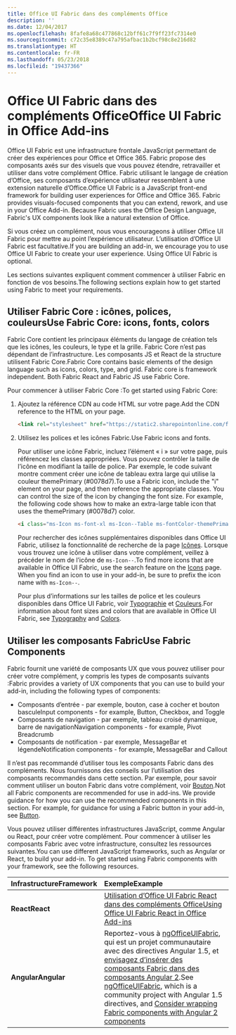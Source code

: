 ```yaml
---
title: Office UI Fabric dans des compléments Office
description: ''
ms.date: 12/04/2017
ms.openlocfilehash: 8fafe8a68c477868c12bff61c7f9ff23fc7314e0
ms.sourcegitcommit: c72c35e8389c47a795afbac1b2bcf98c8e216d82
ms.translationtype: HT
ms.contentlocale: fr-FR
ms.lasthandoff: 05/23/2018
ms.locfileid: "19437366"
---
```

# <a name="office-ui-fabric-in-office-add-ins"></a><span data-ttu-id="eedb4-102">Office UI Fabric dans des compléments Office</span><span class="sxs-lookup"><span data-stu-id="eedb4-102">Office UI Fabric in Office Add-ins</span></span> 

<span data-ttu-id="eedb4-p101">Office UI Fabric est une infrastructure frontale JavaScript permettant de créer des expériences pour Office et Office 365. Fabric propose des composants axés sur des visuels que vous pouvez étendre, retravailler et utiliser dans votre complément Office. Fabric utilisant le langage de création d’Office, ses composants d’expérience utilisateur ressemblent à une extension naturelle d’Office.</span><span class="sxs-lookup"><span data-stu-id="eedb4-p101">Office UI Fabric is a JavaScript front-end framework for building user experiences for Office and Office 365. Fabric provides visuals-focused components that you can extend, rework, and use in your Office Add-in. Because Fabric uses the Office Design Language, Fabric's UX components look like a natural extension of Office.</span></span> 

<span data-ttu-id="eedb4-p102">Si vous créez un complément, nous vous encourageons à utiliser Office UI Fabric pour mettre au point l’expérience utilisateur. L’utilisation d’Office UI Fabric est facultative.</span><span class="sxs-lookup"><span data-stu-id="eedb4-p102">If you are building an add-in, we encourage you to use Office UI Fabric to create your user experience. Using Office UI Fabric is optional.</span></span>

<span data-ttu-id="eedb4-108">Les sections suivantes expliquent comment commencer à utiliser Fabric en fonction de vos besoins.</span><span class="sxs-lookup"><span data-stu-id="eedb4-108">The following sections explain how to get started using Fabric to meet your requirements.</span></span> 

## <a name="use-fabric-core-icons-fonts-colors"></a><span data-ttu-id="eedb4-109">Utiliser Fabric Core : icônes, polices, couleurs</span><span class="sxs-lookup"><span data-stu-id="eedb4-109">Use Fabric Core: icons, fonts, colors</span></span>
<span data-ttu-id="eedb4-p103">Fabric Core contient les principaux éléments du langage de création tels que les icônes, les couleurs, le type et la grille. Fabric Core n’est pas dépendant de l’infrastructure. Les composants JS et React de la structure utilisent Fabric Core.</span><span class="sxs-lookup"><span data-stu-id="eedb4-p103">Fabric Core contains basic elements of the design language such as icons, colors, type, and grid. Fabric core is framework independent. Both Fabric React and Fabric JS use Fabric Core.</span></span>

<span data-ttu-id="eedb4-113">Pour commencer à utiliser Fabric Core :</span><span class="sxs-lookup"><span data-stu-id="eedb4-113">To get started using Fabric Core:</span></span>

1. <span data-ttu-id="eedb4-114">Ajoutez la référence CDN au code HTML sur votre page.</span><span class="sxs-lookup"><span data-stu-id="eedb4-114">Add the CDN reference to the HTML on your page.</span></span>  

    ```html
    <link rel="stylesheet" href="https://static2.sharepointonline.com/files/fabric/office-ui-fabric-js/1.4.0/css/fabric.min.css">
    ```   
    
2. <span data-ttu-id="eedb4-115">Utilisez les polices et les icônes Fabric.</span><span class="sxs-lookup"><span data-stu-id="eedb4-115">Use Fabric icons and fonts.</span></span> 

    <span data-ttu-id="eedb4-p104">Pour utiliser une icône Fabric, incluez l’élément « i » sur votre page, puis référencez les classes appropriées. Vous pouvez contrôler la taille de l’icône en modifiant la taille de police. Par exemple, le code suivant montre comment créer une icône de tableau extra large qui utilise la couleur themePrimary (#0078d7).</span><span class="sxs-lookup"><span data-stu-id="eedb4-p104">To use a Fabric icon, include the "i" element on your page, and then reference the appropriate classes. You can control the size of the icon by changing the font size. For example, the following code shows how to make an extra-large table icon that uses the themePrimary (#0078d7) color.</span></span> 
   
    ```html
    <i class="ms-Icon ms-font-xl ms-Icon--Table ms-fontColor-themePrimary"></i>
    ```

    <span data-ttu-id="eedb4-p105">Pour rechercher des icônes supplémentaires disponibles dans Office UI Fabric, utilisez la fonctionnalité de recherche de la page [Icônes](https://dev.office.com/fabric#/styles/icons). Lorsque vous trouvez une icône à utiliser dans votre complément, veillez à précéder le nom de l’icône de `ms-Icon--`.</span><span class="sxs-lookup"><span data-stu-id="eedb4-p105">To find more icons that are available in Office UI Fabric, use the search feature on the [Icons](https://dev.office.com/fabric#/styles/icons) page. When you find an icon to use in your add-in, be sure to prefix the icon name with `ms-Icon--`.</span></span> 

    <span data-ttu-id="eedb4-121">Pour plus d’informations sur les tailles de police et les couleurs disponibles dans Office UI Fabric, voir [Typographie](https://dev.office.com/fabric#/styles/typography) et [Couleurs](https://dev.office.com/fabric#/styles/colors).</span><span class="sxs-lookup"><span data-stu-id="eedb4-121">For information about font sizes and colors that are available in Office UI Fabric, see [Typography](https://dev.office.com/fabric#/styles/typography) and [Colors](https://dev.office.com/fabric#/styles/colors).</span></span>
 
## <a name="use-fabric-components"></a><span data-ttu-id="eedb4-122">Utiliser les composants Fabric</span><span class="sxs-lookup"><span data-stu-id="eedb4-122">Use Fabric Components</span></span> 
<span data-ttu-id="eedb4-123">Fabric fournit une variété de composants UX que vous pouvez utiliser pour créer votre complément, y compris les types de composants suivants :</span><span class="sxs-lookup"><span data-stu-id="eedb4-123">Fabric provides a variety of UX components that you can use to build your add-in, including the following types of components:</span></span>

- <span data-ttu-id="eedb4-124">Composants d’entrée - par exemple, bouton, case à cocher et bouton bascule</span><span class="sxs-lookup"><span data-stu-id="eedb4-124">Input components - for example, Button, Checkbox, and Toggle</span></span>
- <span data-ttu-id="eedb4-125">Composants de navigation - par exemple, tableau croisé dynamique, barre de navigation</span><span class="sxs-lookup"><span data-stu-id="eedb4-125">Navigation components - for example, Pivot Breadcrumb</span></span>
- <span data-ttu-id="eedb4-126">Composants de notification - par exemple, MessageBar et légende</span><span class="sxs-lookup"><span data-stu-id="eedb4-126">Notification components - for example, MessageBar and Callout</span></span>  

<span data-ttu-id="eedb4-p106">Il n’est pas recommandé d’utiliser tous les composants Fabric dans des compléments. Nous fournissons des conseils sur l’utilisation des composants recommandés dans cette section. Par exemple, pour savoir comment utiliser un bouton Fabric dans votre complément, voir [Bouton](button.md).</span><span class="sxs-lookup"><span data-stu-id="eedb4-p106">Not all Fabric components are recommended for use in add-ins. We provide guidance for how you can use the recommended components in this section. For example, for guidance for using a Fabric button in your add-in, see [Button](button.md).</span></span> 

<span data-ttu-id="eedb4-p107">Vous pouvez utiliser différentes infrastructures JavaScript, comme Angular ou React, pour créer votre complément. Pour commencer à utiliser les composants Fabric avec votre infrastructure, consultez les ressources suivantes.</span><span class="sxs-lookup"><span data-stu-id="eedb4-p107">You can use different JavaScript frameworks, such as Angular or React, to build your add-in. To get started using Fabric components with your framework, see the following resources.</span></span>

|<span data-ttu-id="eedb4-131">**Infrastructure**</span><span class="sxs-lookup"><span data-stu-id="eedb4-131">**Framework**</span></span>|<span data-ttu-id="eedb4-132">**Exemple**</span><span class="sxs-lookup"><span data-stu-id="eedb4-132">**Example**</span></span>|
|:------------|:----------|
|<span data-ttu-id="eedb4-133">**React**</span><span class="sxs-lookup"><span data-stu-id="eedb4-133">**React**</span></span>|[<span data-ttu-id="eedb4-134">Utilisation d’Office UI Fabric React dans des compléments Office</span><span class="sxs-lookup"><span data-stu-id="eedb4-134">Using Office UI Fabric React in Office Add-ins</span></span>](using-office-ui-fabric-react.md )|
|<span data-ttu-id="eedb4-135">**Angular**</span><span class="sxs-lookup"><span data-stu-id="eedb4-135">**Angular**</span></span>| <span data-ttu-id="eedb4-136">Reportez-vous à [ngOfficeUIFabric](http://ngofficeuifabric.com/), qui est un projet communautaire avec des directives Angular 1.5, et [envisagez d’insérer des composants Fabric dans des composants Angular 2](../develop/add-ins-with-angular2.md#consider-wrapping-fabric-components-with-angular-components).</span><span class="sxs-lookup"><span data-stu-id="eedb4-136">See [ngOfficeUIFabric](http://ngofficeuifabric.com/), which is a community project with Angular 1.5 directives, and [Consider wrapping Fabric components with Angular 2 components](../develop/add-ins-with-angular2.md#consider-wrapping-fabric-components-with-angular-components)</span></span>|
